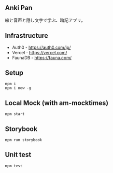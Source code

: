 ## Anki Pan

絵と音声と隠し文字で学ぶ、暗記アプリ。

## Infrastructure

* Auth0 - https://auth0.com/jp/
* Vercel - https://vercel.com/
* FaunaDB - https://fauna.com/

##  Setup

```shell
npm i
npm i now -g
```

## Local Mock (with am-mocktimes)

```shell
npm start
```

## Storybook

```shell
npm run storybook
```

## Unit test

```shell
npm test
```
